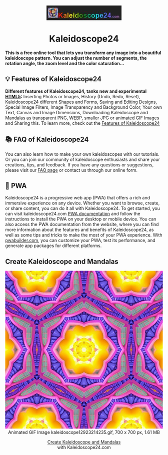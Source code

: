 <p align="center">
  <a href="https://kaleidoscope24.com" target="_blank">
    <img width="240" height="47" src="https://github.com/andiwebs/Kaleidoscope24/blob/main/kal-240.jpg" alt="kaleidoscope24.com logo">
  </a>
</p>
<h1 align="center">Kaleidoscope24</h1>
<strong>This is a free online tool that lets you transform any image into a beautiful kaleidoscope pattern. You can adjust the number of segments, the rotation angle, the zoom level and the color saturation...</strong>

## 💡 Features of Kaleidoscope24
<strong>Different features of Kaleidoscope24, tanks new and experimental [HTML5](https://de.wikipedia.org/wiki/HTML5):</strong> Inserting Photos or Images, History (Undo, Redo, Reset), Kaleidoscope24 different Shapes and Forms, Saving and Editing Designs, Special Image Filters, Image Transparency and Background Color, Your own Text, Canvas and Image Dimensions, Downloading Kaleidoscope and Mandalas as transparent PNG, WEBP, smaller JPG or animated GIF Images and Sharing this. To learn more, check out the [Features of Kaleidoscope24](https://kaleidoscope24.com/features.html)

## 📚 FAQ of Kaleidoscope24
You can also learn how to make your own kaleidoscopes with our tutorials. Or you can join our community of kaleidoscope enthusiasts and share your creations, tips, and feedback. If you have any questions or suggestions, please visit our [FAQ page](https://kaleidoscope24.com/faq.html) or contact us through our online form.

## 📲 PWA
Kaleidoscope24 is a progressive web app (PWA) that offers a rich and immersive experience on any device. Whether you want to browse, create, or share content, you can do it all with Kaleidoscope24. To get started, you can visit kaleidoscope24.com [PWA documentation](https://kaleidoscope24.com/pwa.html) and follow the instructions to install the PWA on your desktop or mobile device. You can also access the PWA documentation from the website, where you can find more information about the features and benefits of Kaleidoscope24, as well as some tips and tricks to make the most of your PWA experience. With [pwabuilder.com](https://pwabuilder.com), you can customize your PWA, test its performance, and generate app packages for different platforms.

## Create Kaleidoscope and Mandalas
<p align="center">
  <a href="https://kaleidoscope24.com" target="_blank">
    <img width="700" height="700" src="https://github.com/andiwebs/Kaleidoscope24/blob/main/kaleidoscope12923214235.gif" alt="Create Kaleidoscope and Mandalas kaleidoscope24.com" style="height:auto;">
  </a><br> Animated GIF Image kaleidoscope12923214235.gif, 700 x 700 px, 1.61 MB
</p>
<p align="center">
  <a href="https://kaleidoscope24.com" target="_blank">Create Kaleidoscope and Mandalas</a><br>
  with Kaleidoscope24.com
</p>
